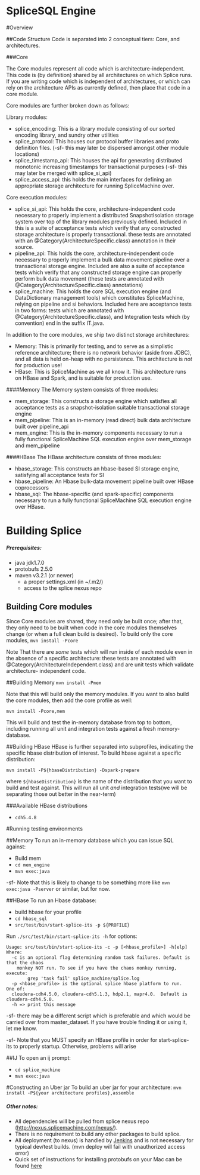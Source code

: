 SpliceSQL Engine
===

#Overview

##Code Structure
Code is separated into 2 conceptual tiers: Core, and architectures.

###Core

The Core modules represent all code which is architecture-independent. This code is (by definition) shared
by all architectures on which Splice runs. If you are writing code which is independent of architectures,
or which can rely on the architecture APIs as currently defined, then place that code in a core module.

Core modules are further broken down as follows:

Library modules:
* splice_encoding: This is a library module consisting of our sorted encoding library, and sundry other utilities
* splice_protocol: This houses our protocol buffer libraries and proto definition files. (-sf- this may later
be dispersed amongst other module locations)
* splice_timestamp_api: This houses the api for generating distributed monotonic increasing timestamps
for transactional purposes (-sf- this may later be merged with splice_si_api)
* splice_access_api: this holds the main interfaces for defining an appropriate storage architecture
for running SpliceMachine over.

Core execution modules:
* splice_si_api: This holds the core, architecture-independent code necessary to properly implement a 
distributed SnapshotIsolation storage system over top of the library modules previously defined. Included in this
is a suite of acceptance tests which verify that any constructed storage architecture is properly transactional.
these tests are annotated with an @Category(ArchitectureSpecific.class) annotation in their source.
* pipeline_api: This holds the core, architecture-independent code necessary to properly implement a bulk
data movement pipeline over a transactional storage engine. Included are also a suite of acceptance tests
which verify that any constructed storage engine can properly perform bulk data movement (these tests
are annotated with @Category(ArchitectureSpecific.class) annotations)
* splice_machine: This holds the core SQL execution engine (and DataDictionary management tools) which constitutes
SpliceMachine, relying on pipeline and si behaviors. Included here are acceptance tests in two forms: tests which
are annotated with @Category(ArchitectureSpecific.class), and Integration tests which (by convention) end in the
suffix IT.java.


In addition to the core modules, we ship two distinct storage architectures: 
* Memory: This is primarily for testing, and to serve as a simplistic reference architecture; there is no network
behavior (aside from JDBC), and all data is held on-heap with no persistence. This architecture is _not_ for production
use! 
* HBase: This is SpliceMachine as we all know it. This architecture runs on HBase and Spark, and is suitable for
production use.

####Memory
The Memory system consists of three modules:

* mem_storage: This constructs a storage engine which satisfies all acceptance tests as a snapshot-isolation suitable
transactional storage engine
* mem_pipeline: This is an in-memory (read direct) bulk data architecture built over pipeline_api
* mem_engine: This is the in-memory components necessary to run a fully functional SpliceMachine SQL execution engine
over mem_storage and mem_pipeline

####HBase
The HBase architecture consists of three modules:
* hbase_storage: This constructs an hbase-based SI storage engine, satisfying all acceptance tests for SI
* hbase_pipeline: An Hbase bulk-data movement pipeline built over HBase coprocessors
* hbase_sql: The hbase-specific (and spark-specific) components necessary to run a fully functional SpliceMachine SQL
execution engine over HBase.

# Building Splice
##### Prerequisites:
* java jdk1.7.0
* protobufs 2.5.0 
* maven v3.2.1 (or newer)
  * a proper settings.xml (in ~/.m2/)
  * access to the splice nexus repo
  
## Building Core modules
Since Core modules are shared, they need only be built once; after that, they only need to be built when
code in the core modules themselves change (or when a full clean build is desired). To build only the core modules,
`mvn install -Pcore`

Note That there are *some* tests which will run inside of each module even in the absence of a specific architecture:
these tests are annotated with @Category(ArchitectureIndependent.class) and are unit tests which validate architecture-
independent code.

##Building Memory
`mvn install -Pmem`

Note that this will build only the memory modules. If you want to also build the core modules, then add the core
profile as well:

`mvn install -Pcore,mem`

This will build and test the in-memory database from top to bottom, including running all unit and integration tests
against a fresh memory-database.

##Building HBase
HBase is further separated into subprofiles, indicating the specific hbase distribution of interest. To build
hbase against a specific distribution:

`mvn install -P${hbaseDistribution} -Dspark-prepare`

where `${hbaseDistribution}` is the name of the distribution that you want to build and test against. This will
run all unit _and_ integration tests(we will be separating those out better in the near-term)

###Available HBase distributions
* `cdh5.4.8`

#Running testing environments

##Memory
To run an in-memory database which you can issue SQL against:
* Build mem
* `cd mem_engine`
* `mvn exec:java`

-sf- Note that this is likely to change to be something more like `mvn exec:java -Pserver` or similar, but for now.

##HBase
To run an Hbase database:
* build hbase for your profile
* `cd hbase_sql`
* `src/test/bin/start-splice-its -p ${PROFILE}`

Run `./src/test/bin/start-splice-its -h` for options:

```
Usage: src/test/bin/start-splice-its -c -p [<hbase_profile>] -h[elp]
Where:
  -c is an optional flag determining random task failures. Default is that the chaos
    monkey NOT run. To see if you have the chaos monkey running, execute:
        grep 'task fail' splice_machine/splice.log
  -p <hbase_profile> is the optional splice hbase platform to run.  One of:
  cloudera-cdh4.5.0, cloudera-cdh5.1.3, hdp2.1, mapr4.0.  Default is cloudera-cdh4.5.0.
  -h => print this message
```

-sf- there may be a different script which is preferable and which would be carried over from master_dataset. If you
have trouble finding it or using it, let me know.

-sf- Note that you MUST specify an HBase profile in order for start-splice-its to properly startup. Otherwise, 
problems will arise

##IJ
To open an ij prompt:
* `cd splice_machine`
* `mvn exec:java`

#Constructing an Uber jar
To build an uber jar for your architecture:
`mvn install -P${your architecture profiles},assemble`

##### Other notes:
* All dependencies will be pulled from splice nexus repo (http://nexus.splicemachine.com/nexus/).
* There is no requirement to build any other packages to build splice.
* All deployment (to nexus) is handled by [Jenkins](http://206.225.8.98:8080) and is not necessary for typical dev/test builds. (mvn deploy will fail with unauthorized access error)
* Quick set of instructions for installing protobufs on your Mac can be found [here](http://sleepythread.blogspot.com/2013/11/installing-protoc-25x-compiler-google.html)
